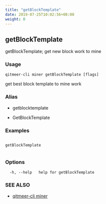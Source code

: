 ```yaml
---
title: "getBlockTemplate"
date: 2019-07-25T10:02:56+08:00
weight: 0
---
```


## getBlockTemplate

getBlockTemplate; get new block work to mine

### Usage

```
qitmeer-cli miner getBlockTemplate [flags]
```

get best block template to mine work

### Alias

- getblocktemplate

- GetBlockTemplate

### Examples

```

getBlockTemplate 
	
```

### Options

```
  -h, --help   help for getBlockTemplate
```

### SEE ALSO

* [qitmeer-cli miner](/en/reference/qitmeer-cli/miner/)	 

